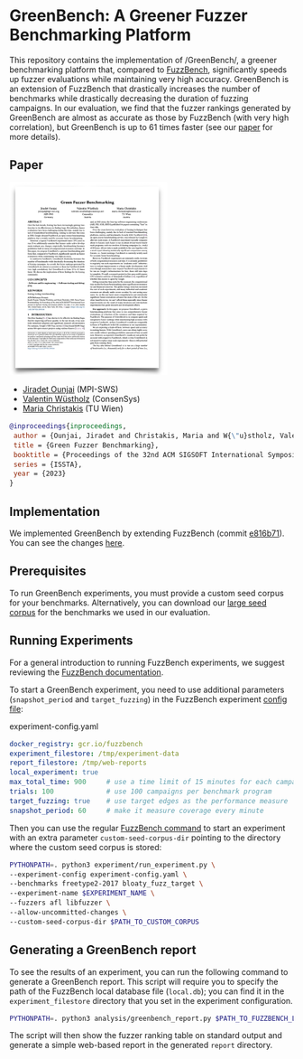 # GreenBench: A Greener Fuzzer Benchmarking Platform

This repository contains the implementation of /GreenBench/, a greener benchmarking platform that, compared to [FuzzBench](https://github.com/google/fuzzbench), significantly speeds up fuzzer evaluations while maintaining very high accuracy. GreenBench is an extension of FuzzBench that drastically increases the number of benchmarks while drastically decreasing the duration of fuzzing campaigns. In our evaluation, we find that the fuzzer rankings generated by GreenBench are almost as accurate as those by FuzzBench (with very high correlation), but GreenBench is up to 61 times faster (see our [paper](https://raw.githubusercontent.com/Rigorous-Software-Engineering/greenbench/main/paper/ISSTA-2023-GreenBench.pdf) for more details).


## Paper

<a href="https://raw.githubusercontent.com/Rigorous-Software-Engineering/greenbench/main/paper/ISSTA-2023-GreenBench.pdf"><img src="https://raw.githubusercontent.com/Rigorous-Software-Engineering/greenbench/main/paper/ISSTA-2023-GreenBench.png" width="280"></a>

* [Jiradet Ounjai](https://github.com/jiradeto) (MPI-SWS)
* [Valentin Wüstholz](http://www.wuestholz.com) (ConsenSys)
* [Maria Christakis](https://mariachris.github.io) (TU Wien)

```bibtex
@inproceedings{inproceedings,
 author = {Ounjai, Jiradet and Christakis, Maria and W{\"u}stholz, Valentin},
 title = {Green Fuzzer Benchmarking},
 booktitle = {Proceedings of the 32nd ACM SIGSOFT International Symposium on Software Testing and Analysis},
 series = {ISSTA},
 year = {2023}
}
```


## Implementation

We implemented GreenBench by extending FuzzBench (commit [e816b71](https://github.com/google/fuzzbench/commit/e816b7142ae2cef2066d9fde50adfec669c4f126)). You can see the changes [here](https://github.com/Rigorous-Software-Engineering/greenbench/compare/e816b71..main).


## Prerequisites

To run GreenBench experiments, you must provide a custom seed corpus for your benchmarks. Alternatively, you can download our [large seed corpus](https://doi.org/10.5281/zenodo.7645179) for the benchmarks we used in our evaluation.


## Running Experiments

For a general introduction to running FuzzBench experiments, we suggest reviewing the [FuzzBench documentation](https://google.github.io/fuzzbench/getting-started/prerequisites).

To start a GreenBench experiment, you need to use additional parameters (`snapshot_period` and `target_fuzzing`) in the FuzzBench experiment [config file](https://google.github.io/fuzzbench/running-a-local-experiment#experiment-configuration-file):

experiment-config.yaml
```yaml
docker_registry: gcr.io/fuzzbench
experiment_filestore: /tmp/experiment-data
report_filestore: /tmp/web-reports
local_experiment: true
max_total_time: 900     # use a time limit of 15 minutes for each campaign
trials: 100             # use 100 campaigns per benchmark program
target_fuzzing: true    # use target edges as the performance measure
snapshot_period: 60     # make it measure coverage every minute
```

Then you can use the regular [FuzzBench command](https://google.github.io/fuzzbench/running-a-local-experiment#executing-run_experimentpy) to start an experiment with an extra parameter `custom-seed-corpus-dir` pointing to the directory where the custom seed corpus is stored:

```sh
PYTHONPATH=. python3 experiment/run_experiment.py \
--experiment-config experiment-config.yaml \
--benchmarks freetype2-2017 bloaty_fuzz_target \
--experiment-name $EXPERIMENT_NAME \
--fuzzers afl libfuzzer \
--allow-uncommitted-changes \
--custom-seed-corpus-dir $PATH_TO_CUSTOM_CORPUS
```


## Generating a GreenBench report

To see the results of an experiment, you can run the following command to generate a GreenBench report. This script will require you to specify the path of the FuzzBench local database file (`local.db`); you can find it in the `experiment_filestore` directory that you set in the experiment configuration.

```sh
PYTHONPATH=. python3 analysis/greenbench_report.py $PATH_TO_FUZZBENCH_LOCAL_DB
```

The script will then show the fuzzer ranking table on standard output and generate a simple web-based report in the generated `report` directory.
